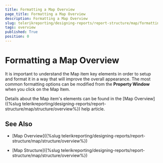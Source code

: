 ```yaml
---
title: Formatting a Map Overview
page_title: Formatting a Map Overview
description: Formatting a Map Overview
slug: telerikreporting/designing-reports/report-structure/map/formatting-a-map/overview
tags: overview
published: True
position: 0
---
```


# Formatting a Map Overview

It is important to understand the Map item key elements in order to setup and format it in a way that will improve the overall appearance. The most common formatting options can be modified from the __Property Window__ when you click on the Map Item. 

Details about the Map item's elements can be found in the [Map Overview]({%slug telerikreporting/designing-reports/report-structure/map/structure/overview%}) help article. 

## See Also

* [Map Overview]({%slug telerikreporting/designing-reports/report-structure/map/structure/overview%})

* [Map Structure]({%slug telerikreporting/designing-reports/report-structure/map/structure/overview%})
